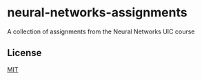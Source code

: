 # **neural-networks-assignments**

A collection of assignments from the Neural Networks UIC course

## License

[MIT](https://choosealicense.com/licenses/mit/)
